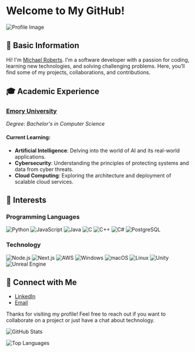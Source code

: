# Welcome to My GitHub!

![Profile Image](https://github.com/devmikeroberts.png)

## 👋 Basic Information
Hi! I'm [Michael Roberts](https://github.com/devmikeroberts). I'm a software developer with a passion for coding, learning new technologies, and solving challenging problems. Here, you’ll find some of my projects, collaborations, and contributions.

## 🎓 Academic Experience

### [Emory University](https://emory.edu)
*Degree: Bachelor's in Computer Science*

#### Current Learning:
- **Artificial Intelligence**: Delving into the world of AI and its real-world applications.
- **Cybersecurity**: Understanding the principles of protecting systems and data from cyber threats.
- **Cloud Computing**: Exploring the architecture and deployment of scalable cloud services.

## 🌟 Interests

### Programming Languages
![Python](https://img.shields.io/badge/-Python-3776AB?style=flat-square&logo=python&logoColor=white) 
![JavaScript](https://img.shields.io/badge/-JavaScript-F7DF1E?style=flat-square&logo=javascript&logoColor=black) 
![Java](https://img.shields.io/badge/-Java-007396?style=flat-square&logo=java&logoColor=white)
![C](https://img.shields.io/badge/-C-A8B9CC?style=flat-square&logo=c&logoColor=white)
![C++](https://img.shields.io/badge/-C++-00599C?style=flat-square&logo=cplusplus&logoColor=white)
![C#](https://img.shields.io/badge/-C%23-239120?style=flat-square&logo=csharp&logoColor=white)
![PostgreSQL](https://img.shields.io/badge/-PostgreSQL-336791?style=flat-square&logo=postgresql&logoColor=white)

### Technology
![Node.js](https://img.shields.io/badge/-Node.js-339933?style=flat-square&logo=nodedotjs&logoColor=white)
![Next.js](https://img.shields.io/badge/-Next.js-000000?style=flat-square&logo=nextdotjs&logoColor=white)
![AWS](https://img.shields.io/badge/-AWS-232F3E?style=flat-square&logo=amazonaws&logoColor=white)
![Windows](https://img.shields.io/badge/-Windows-0078D6?style=flat-square&logo=windows&logoColor=white)
![macOS](https://img.shields.io/badge/-macOS-000000?style=flat-square&logo=apple&logoColor=white)
![Linux](https://img.shields.io/badge/-Linux-FCC624?style=flat-square&logo=linux&logoColor=black)
![Unity](https://img.shields.io/badge/-Unity-000000?style=flat-square&logo=unity&logoColor=white)
![Unreal Engine](https://img.shields.io/badge/-Unreal_Engine-313131?style=flat-square&logo=unreal-engine&logoColor=white)

## 🔗 Connect with Me

- [LinkedIn](https://www.linkedin.com/in/michael-roberts-92b692159/)
- [Email](mikerobs238@hotmail.com)

Thanks for visiting my profile! Feel free to reach out if you want to collaborate on a project or just have a chat about technology.

![GitHub Stats](https://github-readme-stats.vercel.app/api?username=devmikeroberts&show_icons=true&theme=radical)

![Top Languages](https://github-readme-stats.vercel.app/api/top-langs/?username=devmikeroberts&layout=compact&theme=radical)


<!--
**DevMikeRoberts/devmikeroberts** is a ✨ _special_ ✨ repository because its `README.md` (this file) appears on your GitHub profile.

Here are some ideas to get you started:

- 🔭 I’m currently working on ...
- 🌱 I’m currently learning ...
- 👯 I’m looking to collaborate on ...
- 🤔 I’m looking for help with ...
- 💬 Ask me about ...
- 📫 How to reach me: ...
- 😄 Pronouns: ...
- ⚡ Fun fact: ...
-->
